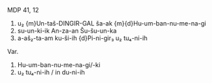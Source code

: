 MDP 41, 12

1. u₂ {m}Un-taš-DINGIR-GAL ša-ak {m}{d}Hu-um-ban-nu-me-na-gi
2. su-un-ki-ik An-za-an Šu-šu-un-ka
3. a-aš₂-ta-am ku-ši-ih {d}Pi-ni-gir₃ u₂ tu₄-ni-ih
   
Var.

1. Hu-um-ban-nu-me-na-gi/-ki
3. u₂ tu₄-ni-ih / in du-ni-ih
